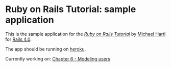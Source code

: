 # Ruby on Rails Tutorial: sample application

This is the sample application for
the [*Ruby on Rails Tutorial*](http://railstutorial.org/)
by [Michael Hartl](http://michaelhartl.com/)
for [Rails 4.0](http://ruby.railstutorial.org/chapters/static-pages?version=4.0).

The app should be running on
[heroku](http://latem999.herokuapp.com/).

Currently working on:
[Chapter 6 - Modeling users](http://ruby.railstutorial.org/chapters/modeling-users?version=4.0#top)
